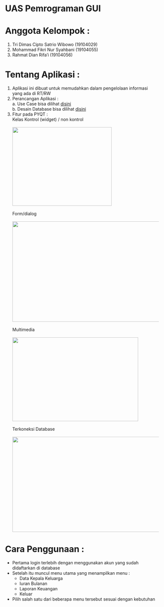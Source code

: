 # UAS Pemrograman GUI

# Anggota Kelompok : 
1. Tri Dimas Cipto Satrio Wibowo (19104029)
2. Mohammad Fikri Nur Syahbani (19104055)
3. Rahmat Dian Rifa’i (19104056)

# Tentang Aplikasi :
1. Aplikasi ini dibuat untuk memudahkan dalam pengelolaan informasi yang ada di RT/RW
2. Perancangan Aplikasi :
   <div>a. Use Case bisa dilihat <a href = https://user-images.githubusercontent.com/72629575/127592937-a8e97a45-5846-4f77-8700-3f6fa6674256.jpeg>disini</a></div>
   <div>b. Desain Database bisa dilihat <a href = https://user-images.githubusercontent.com/72629575/127593403-53e92771-e4fc-4d55-9196-48eb676ac7b3.jpg>disini</a></div>
3. Fitur pada PYQT :
     <div>Kelas Kontrol (widget) / non kontrol</div><br>
     <image src = "https://user-images.githubusercontent.com/72629575/127594161-2fead694-1b38-4d49-bf89-47dbead698ad.jpg" width="325" height="257">
     <br><br>
     <div>Form/dialog</div><br>
     <image src = "https://user-images.githubusercontent.com/72629575/127596048-418780ab-7b39-4d0a-8f4b-7f681d5b4d78.png" width="558" height="328">
     <br><br>
     <div>Multimedia</div><br>
     <image src = "https://user-images.githubusercontent.com/72629575/127596131-90f269ba-fb6f-4f7a-859e-efb7ae1979a0.png" width="412" height="274">
     <br><br>
     <div>Terkoneksi Database</div><br>  
     <image src = "https://user-images.githubusercontent.com/72629575/127596410-f37b07b4-7089-45ae-963c-bd7a9a7014d9.jpeg" width="799" height="311">

# Cara Penggunaan : 
- Pertama login terlebih dengan menggunakan akun yang sudah didaftarkan di database
- Setelah itu muncul menu utama yang menampilkan menu : 
  - Data Kepala Keluarga 
  - Iuran Bulanan
  - Laporan Keuangan 
  - Keluar
- Pilih salah satu dari beberapa menu tersebut sesuai dengan kebutuhan
